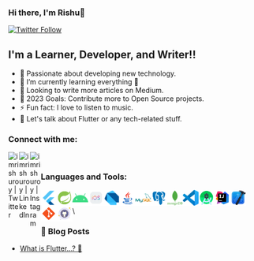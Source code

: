 ### Hi there, I'm Rishu👋


[![Twitter Follow](https://img.shields.io/twitter/follow/imrishuroy?color=1DA1F2&logo=twitter&style=for-the-badge)](https://twitter.com/intent/follow?original_referer=https%3A%2F%2Fgithub.com%2Fimrishuroy&screen_name=imrishuroy)


## I'm a Learner, Developer, and Writer!!


- 🔭 Passionate about developing new technology.
- 🌱 I’m currently learning everything 🤣
- 👯 Looking to write more articles on Medium.
- 🥅 2023 Goals: Contribute more to Open Source projects.
- ⚡ Fun fact: I love to listen to music.
- 💬 Let's talk about Flutter or any tech-related stuff.


### Connect with me:


[<img align="left" alt="imrishuroy | Twitter" width="22px" src="https://cdn.jsdelivr.net/npm/simple-icons@v3/icons/twitter.svg" />][twitter]
[<img align="left" alt="imrishuroy | LinkedIn" width="22px" src="https://cdn.jsdelivr.net/npm/simple-icons@v3/icons/linkedin.svg" />][linkedin]
[<img align="left" alt="imrishuroy | Instagram" width="22px" src="https://cdn.jsdelivr.net/npm/simple-icons@v3/icons/instagram.svg" />][instagram]



<be>
<br>

### Languages and Tools:

<img align="left" alt="Flutter" width="32px" src="https://raw.githubusercontent.com/github/explore/80688e429a7d4ef2fca1e82350fe8e3517d3494d/topics/flutter/flutter.png" />
<img align="left" alt="Spring Boot" width="32px" src="https://raw.githubusercontent.com/imrishuroy/Images/main/icons8-spring-boot.png" />
<img align="left" alt="Android" width="32px" src="https://raw.githubusercontent.com/github/explore/80688e429a7d4ef2fca1e82350fe8e3517d3494d/topics/android/android.png" />
<img align="left" alt="iOS" width="32px" src="https://raw.githubusercontent.com/imrishuroy/Images/main/icons8-ios-480.png" />
<img align="left" alt="Dart" width="32px" src="https://raw.githubusercontent.com/github/explore/80688e429a7d4ef2fca1e82350fe8e3517d3494d/topics/dart/dart.png" />
<img align="left" alt="Java" width="32px" src="https://raw.githubusercontent.com/imrishuroy/Images/main/icons8-java-480.png" />
<img align="left" alt="MySQL" width="32px" src="https://raw.githubusercontent.com/imrishuroy/Images/main/icons8-mysql-240.png" />
<img align="left" alt="PostgresSQL" width="32px" src="https://raw.githubusercontent.com/imrishuroy/Images/main/icons8-postgresql-480.png" />
<img align="left" alt="MongoDB" width="32px" src="https://raw.githubusercontent.com/imrishuroy/Images/main/mongodb.png" />
<img align="left" alt="Visual Studio Code" width="32px" src="https://raw.githubusercontent.com/github/explore/80688e429a7d4ef2fca1e82350fe8e3517d3494d/topics/visual-studio-code/visual-studio-code.png" />
<img align="left" alt="Android Studio" width="32px" src="https://raw.githubusercontent.com/imrishuroy/Images/main/icons8-android-studio-480.png" />
<img align="left" alt="Intellij Idea" width="32px" src="https://raw.githubusercontent.com/imrishuroy/Images/main/icons8-intellij-idea-480.png" />
<img align="left" alt="Xcode" width="32px" src="https://raw.githubusercontent.com/imrishuroy/Images/main/png-transparent-xcode-macos-bigsur-icon-thumbnail-removebg-preview.png" />
<img align="left" alt="git" width="32px" src="https://raw.githubusercontent.com/imrishuroy/Images/main/icons8-git-480.png" />
<img align="left" alt="GitHub" width="32px" src="https://raw.githubusercontent.com/imrishuroy/Images/main/icons8-github-200.png" />


<br>
<br>
\

### 📕 Blog Posts

- [What is Flutter…? 🤔](https://medium.com/@imrishuroy/what-is-flutter-98fcbbc67e9e)

[twitter]: https://twitter.com/imrishuroy
[instagram]: https://instagram.com/imrishuroy
[linkedin]: https://linkedin.com/in/imrishuroy
